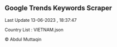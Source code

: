 

## Google Trends Keywords Scraper 
 
Last Update 13-06-2023 , 18:37:47

Country List :
VIETNAM.json



© Abdul Muttaqin 
